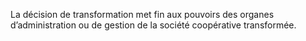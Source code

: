 La décision de transformation met fin aux pouvoirs des organes d’administration ou de gestion de la société coopérative transformée.